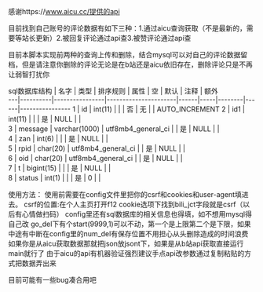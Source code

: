 感谢https://www.aicu.cc/提供的api

目前找到自己账号的评论数据有如下三种：1.通过aicu查询获取（不是最新的，需要等站长更新）2.被回复评论通过api查3.被赞评论通过api查

目前本脚本实现前两种的查询上传和删除，结合mysql可以对自己的评论数据留档，但是请注意你删除的评论无论是在b站还是aicu依旧存在，删除评论只是不再让弱智打扰你

sql数据库结构
   | 名字     | 类型           | 排序规则             | 属性 | 空  | 默认  | 注释 | 额外           
---|----------|----------------|----------------------|------|-----|--------|------|----------------
1  | id       | int(11)        |                      |      | 否  | 无     |      | AUTO_INCREMENT
2  | id1      | int(11)        |                      |      | 是  | NULL   |      |                
3  | message  | varchar(1000)  | utf8mb4_general_ci   |      | 是  | NULL   |      |                
4  | zan      | int(6)         |                      |      | 是  | NULL   |      |                
5  | rpid     | char(20)       | utf8mb4_general_ci   |      | 是  | NULL   |      |                
6  | oid      | char(20)       | utf8mb4_general_ci   |      | 是  | NULL   |      |                
7  | t        | bigint(15)     |                      |      | 是  | NULL   |      |                
8  | status   | int(1)         |                      |      | 是  | 0      |      |                

使用方法：
使用前需要在config文件里把你的csrf和cookies和user-agent填进去。
csrf的位置:在个人主页打开f12 cookie选项下找到bili_jct字段就是csrf（以后有心情做扫码）
config里还有sql数据库的相关信息也得填，如不想用mysql得自己改
go_del下有个start(9999,1)可以不动，第一个是上限第二个是下限，如果中途有中断在config里的num_del有保存位置不用担心从头删除造成的时间浪费
如果你是从aicu获取数据那就把json放jsont下，如果是从b站api获取直接运行main就行了
由于aicu的api有机器验证强烈建议手点api改参数通过复制粘贴的方式把数据弄出来

目前可能有一些bug凑合用吧
